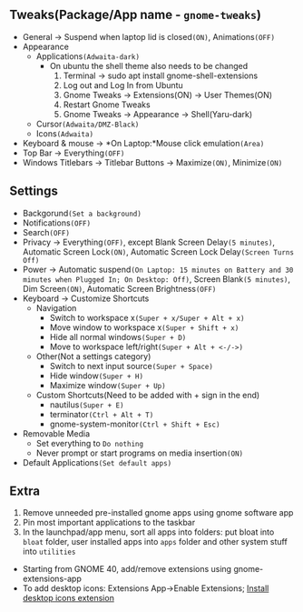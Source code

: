 ## Tweaks(Package/App name - `gnome-tweaks`)
* General -> Suspend when laptop lid is closed`(ON)`, Animations`(OFF)`
* Appearance
    * Applications`(Adwaita-dark)`
      * On ubuntu the shell theme also needs to be changed
         1. Terminal -> sudo apt install gnome-shell-extensions
         2. Log out and Log In from Ubuntu
         3. Gnome Tweaks -> Extensions(ON) -> User Themes(ON)
         4. Restart Gnome Tweaks
         5. Gnome Tweaks -> Appearance -> Shell(Yaru-dark)
    * Cursor`(Adwaita/DMZ-Black)`
    * Icons`(Adwaita)`
* Keyboard & mouse -> *On Laptop:*Mouse click emulation`(Area)`
* Top Bar -> Everything`(OFF)`
* Windows Titlebars -> Titlebar Buttons -> Maximize`(ON)`, Minimize`(ON)`


## Settings
* Backgorund`(Set a background)`
* Notifications`(OFF)`
* Search`(OFF)`
* Privacy -> Everything`(OFF)`, except Blank Screen Delay`(5 minutes)`, Automatic Screen Lock`(ON)`, Automatic Screen Lock Delay`(Screen Turns Off)`
* Power -> Automatic suspend`(On Laptop: 15 minutes on Battery and 30 minutes when Plugged In; On Desktop: Off)`, Screen Blank`(5 minutes)`, Dim Screen`(ON)`, Automatic Screen Brightness`(OFF)`
* Keyboard -> Customize Shortcuts
	* Navigation
		* Switch to workspace x`(Super + x/Super + Alt + x)`
		* Move window to workspace x`(Super + Shift + x)`
		* Hide all normal windows`(Super + D)`
		* Move to workspace left/right`(Super + Alt + <-/->)`
	* Other(Not a settings category)
		* Switch to next input source`(Super + Space)`
		* Hide window`(Super + H)`
		* Maximize window`(Super + Up)`
	* Custom Shortcuts(Need to be added with + sign in the end)
		* nautilus`(Super + E)`
		* terminator`(Ctrl + Alt + T)`
		* gnome-system-monitor`(Ctrl + Shift + Esc)`
* Removable Media
  * Set everything to `Do nothing`
  * Never prompt or start programs on media insertion`(ON)`
* Default Applications`(Set default apps)`


## Extra
1. Remove unneeded pre-installed gnome apps using gnome software app
2. Pin most important applications to the taskbar
3. In the launchpad/app menu, sort all apps into folders: put bloat into `bloat` folder, user installed apps into `apps` folder and other system stuff into `utilities`
* Starting from GNOME 40, add/remove extensions using gnome-extensions-app
* To add desktop icons: Extensions App->Enable Extensions; [Install desktop icons extension](https://extensions.gnome.org/extension/2087/desktop-icons-ng-ding/)
